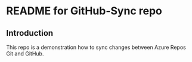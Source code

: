 # README for GitHub-Sync repo

## Introduction 

This repo is a demonstration how to sync changes between Azure Repos Git and GitHub.
